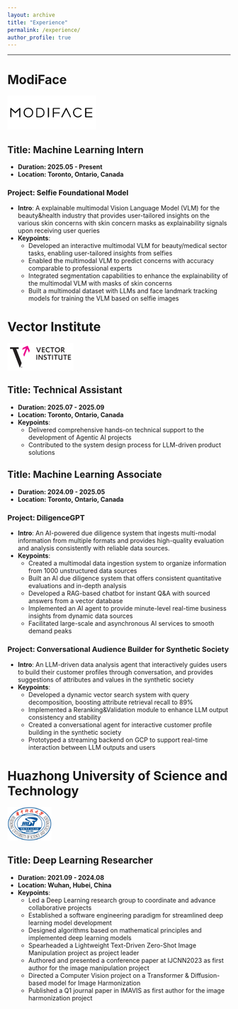 ```yaml
---
layout: archive
title: "Experience"
permalink: /experience/
author_profile: true
---
```


--------------

# ModiFace

<img src="../MyFiles/modiface.png" alt="vector" width="200">

## **Title: Machine Learning Intern**
- **Duration: 2025.05 - Present**
- **Location: Toronto, Ontario, Canada** 

### Project: Selfie Foundational Model
- **Intro**: A explainable multimodal Vision Language Model (VLM) for the beauty&health industry that provides user-tailored insights on the various skin concerns with skin concern masks as explainability signals upon receiving user queries
- **Keypoints**: 
  - Developed an interactive multimodal VLM for beauty/medical sector tasks, enabling user-tailored insights from selfies
  - Enabled the multimodal VLM to predict concerns with accuracy comparable to professional experts
  - Integrated segmentation capabilities to enhance the explainability of the multimodal VLM with masks of skin concerns
  - Built a multimodal dataset with LLMs and face landmark tracking models for training the VLM based on selfie images
 

# Vector Institute

<img src="../MyFiles/vector.png" alt="vector" width="150">

## **Title: Technical Assistant**
- **Duration: 2025.07 - 2025.09**
- **Location: Toronto, Ontario, Canada** 
- **Keypoints**:
  - Delivered comprehensive hands-on technical support to the development of Agentic AI projects
  - Contributed to the system design process for LLM-driven product solutions

## **Title: Machine Learning Associate**
- **Duration: 2024.09 - 2025.05**
- **Location: Toronto, Ontario, Canada** 

### Project: DiligenceGPT
- **Intro**: An AI-powered due diligence system that ingests multi-modal information from multiple formats and provides high-quality evaluation and analysis consistently with reliable data sources.
- **Keypoints**:
  - Created a multimodal data ingestion system to organize information from 1000 unstructured data sources
  - Built an AI due diligence system that offers consistent quantitative evaluations and in-depth analysis
  - Developed a RAG-based chatbot for instant Q&A with sourced answers from a vector database
  - Implemented an AI agent to provide minute-level real-time business insights from dynamic data sources
  - Facilitated large-scale and asynchronous AI services to smooth demand peaks

### Project: Conversational Audience Builder for Synthetic Society
- **Intro**: An LLM-driven data analysis agent that interactively guides users to build their customer profiles through conversation, and provides suggestions of attributes and values in the synthetic society
- **Keypoints**:
  - Developed a dynamic vector search system with query decomposition, boosting attribute retrieval recall to 89%
  - Implemented a Reranking&Validation module to enhance LLM output consistency and stability
  - Created a conversational agent for interactive customer profile building in the synthetic society
  - Prototyped a streaming backend on GCP to support real-time interaction between LLM outputs and users

  
  

# Huazhong University of Science and Technology

<img src="../MyFiles/hust.png" alt="hust" width="100">

## **Title: Deep Learning Researcher**
- **Duration: 2021.09 - 2024.08**
- **Location: Wuhan, Hubei, China** 
- **Keypoints**:
  - Led a Deep Learning research group to coordinate and advance collaborative projects
  - Established a software engineering paradigm for streamlined deep learning model development
  - Designed algorithms based on mathematical principles and implemented deep learning models
  - Spearheaded a Lightweight Text-Driven Zero-Shot Image Manipulation project as project leader
  - Authored and presented a conference paper at IJCNN2023 as first author for the image manipulation project
  - Directed a Computer Vision project on a Transformer & Diffusion-based model for Image Harmonization
  - Published a Q1 journal paper in IMAVIS as first author for the image harmonization project